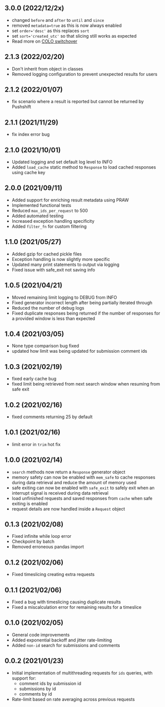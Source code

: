 ## 3.0.0 (2022/12/2x)

- changed `before` and `after` to `until` and `since`
- removed `metadata=true` as this is now always enabled
- set `order='desc'` as this replaces `sort`
- set `sort='created_utc'` so that slicing still works as expected
- Read more on [COLO switchover](https://www.reddit.com/r/pushshift/comments/zkggt0/update_on_colo_switchover_bug_fixes_reindexing/)

## 2.1.3 (2022/02/20)

- Don't inherit from object in classes
- Removed logging configuration to prevent unexpected results for users

## 2.1.2 (2022/01/07)

- fix scenario where a result is reported but cannot be returned by Pushshift

## 2.1.1 (2021/11/29)

- fix index error bug

## 2.1.0 (2021/10/01)

- Updated logging and set default log level to INFO
- Added `load_cache` static method to `Response` to load cached responses using cache key

## 2.0.0 (2021/09/11)

- Added support for enriching result metadata using PRAW
- Implemented functional tests
- Reduced `max_ids_per_request` to 500
- Added automated testing
- Increased exception handling specificity
- Added `filter_fn` for custom filtering

## 1.1.0 (2021/05/27)

- Added gzip for cached pickle files
- Exception handling is now slightly more specific
- Updated many print statements to output via logging
- Fixed issue with safe_exit not saving info

## 1.0.5 (2021/04/21)

- Moved remaining limit logging to DEBUG from INFO
- Fixed generator incorrect length after being partially iterated through
- Reduced the number of debug logs
- Fixed duplicate responses being returned if the number of responses for a provided window is less than expected

## 1.0.4 (2021/03/05)

- None type comparison bug fixed
- updated how limit was being updated for submission comment ids

## 1.0.3 (2021/02/19)

- fixed early cache bug
- fixed limit being retrieved from next search window when resuming from safe exit

## 1.0.2 (2021/02/16)

- fixed comments returning 25 by default

## 1.0.1 (2021/02/16)

- limit error in `trim` hot fix

## 1.0.0 (2021/02/14)

- `search` methods now return a `Response` generator object
- memory safety can now be enabled with `mem_safe` to cache responses during data retrieval and reduce the amount of memory used
- safe exiting can now be enabled with `safe_exit` to safely exit when an interrupt signal is received during data retrieval
- load unfinished requests and saved responses from `cache` when safe exiting is enabled
- request details are now handled inside a `Request` object

## 0.1.3 (2021/02/08)

- Fixed infinite while loop error
- Checkpoint by batch
- Removed erroneous pandas import

## 0.1.2 (2021/02/06)

- Fixed timeslicing creating extra requests

## 0.1.1 (2021/02/06)

- Fixed a bug with timeslicing causing duplicate results
- Fixed a miscalculation error for remaining results for a timeslice

## 0.1.0 (2021/02/05)

- General code improvements
- Added exponential backoff and jitter rate-limiting
- Added `non-id` search for submissions and comments

## 0.0.2 (2021/01/23)

- Initial implementation of multithreading requests for `ids` queries, with support for:
  - comment ids by submission id
  - submissions by id
  - comments by id
- Rate-limit based on rate averaging across previous requests
